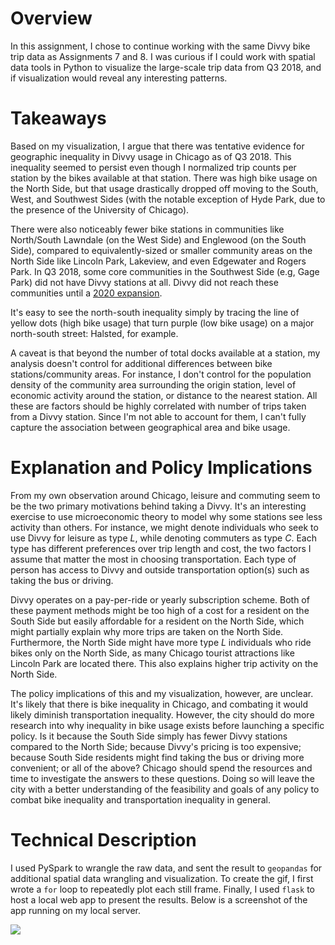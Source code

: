 # Overview
In this assignment, I chose to continue working with the same Divvy bike trip data
as Assignments 7 and 8. I was curious if I could work with spatial data tools
in Python to visualize the large-scale trip data from Q3 2018, and if visualization
would reveal any interesting patterns.

# Takeaways
Based on my visualization, I argue that there was tentative evidence for geographic inequality in Divvy usage in Chicago as of Q3 2018. This inequality seemed to persist even though I normalized trip counts per station by the bikes available at that station. There was high bike usage on the North Side, but that usage drastically dropped off moving to the South, West, and Southwest Sides (with the notable exception of Hyde Park, due to the presence of the University of Chicago).

There were also noticeably fewer bike stations in communities like North/South Lawndale (on the West Side) and Englewood (on the South Side), compared to equivalently-sized or smaller community areas on the North Side like Lincoln Park, Lakeview, and even Edgewater and Rogers Park. In Q3 2018, some core communities in the Southwest Side (e.g, Gage Park) did not have Divvy stations at all. Divvy did not reach these communities until a [2020 expansion](https://ride.divvybikes.com/explore-chicago/expansion).

It's easy to see the north-south inequality simply by tracing the line of yellow dots (high bike usage) that turn purple (low bike usage) on a major north-south street: Halsted, for example.

A caveat is that beyond the number of total docks available at a station, my analysis doesn't control for additional differences between bike stations/community areas. For instance, I don't control for the population density of the community area surrounding the origin station, level of economic activity around the station, or distance to the nearest station. All these are factors should be highly correlated with number of trips taken from a Divvy station. Since I'm not able to account for them, I can't fully capture the association between geographical area and bike usage.

# Explanation and Policy Implications

From my own observation around Chicago, leisure and commuting seem to be the two primary motivations behind taking a Divvy. It's an interesting exercise to use microeconomic theory to model why some stations see less activity than others. For instance, we might denote individuals who seek to use Divvy for leisure as type $L$, while denoting commuters as type $C$. Each type has different preferences over trip length and cost, the two factors I assume that matter the most in choosing transportation. Each type of person has access to Divvy and outside transportation option(s) such as taking the bus or driving.

Divvy operates on a pay-per-ride or yearly subscription scheme. Both of these payment methods might be too high of a cost for a resident on the South Side but easily affordable for a resident on the North Side, which might partially explain why more trips are taken on the North Side. Furthermore, the North Side might have more type $L$ individuals who ride bikes only on the North Side, as many Chicago tourist attractions like Lincoln Park are located there. This also explains higher trip activity on the North Side.

The policy implications of this and my visualization, however, are unclear. It's likely that there is bike inequality in Chicago, and combating it would likely diminish transportation inequality. However, the city should do more research into why inequality in bike usage exists before launching a specific policy. Is it because the South Side simply has fewer Divvy stations compared to the North Side; because Divvy's pricing is too expensive; because South Side residents might find taking the bus or driving more convenient; or all of the above? Chicago should spend the resources and time to investigate the answers to these questions. Doing so will leave the city with a better understanding of the feasibility and goals of any policy to combat bike inequality and transportation inequality in general.

# Technical Description
I used PySpark to wrangle the raw data, and sent the result to `geopandas`
for additional spatial data wrangling and visualization. To create
the gif, I first wrote a `for` loop to repeatedly plot each still frame.
Finally, I used `flask` to host a local web app to present the results. Below
is a screenshot of the app running on my local server.

![](https://github.com/macs30113-s23/a9-bryantco/blob/main/images/screenshot_flask.PNG)
